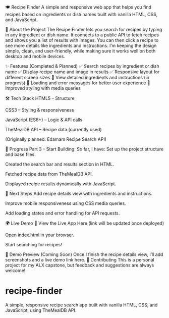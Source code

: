 🍽️ Recipe Finder
A simple and responsive web app that helps you find recipes based on ingredients or dish names built with vanilla HTML, CSS, and JavaScript.

📌 About the Project
The Recipe Finder lets you search for recipes by typing in any ingredient or dish name. It connects to a public API to fetch recipes and shows you a list of results with images. You can then click a recipe to see more details like ingredients and instructions.
I’m keeping the design simple, clean, and user-friendly, while making sure it works well on both desktop and mobile devices.

✨ Features (Completed & Planned)
✅ Search recipes by ingredient or dish name
 ✅ Display recipe name and image in results
 ✅ Responsive layout for different screen sizes
 🚧 View detailed ingredients and instructions (in progress)
 🚧 Loading and error messages for better user experience
 🚧 Improved styling with media queries

🛠️ Tech Stack
HTML5 – Structure


CSS3 – Styling & responsiveness


JavaScript (ES6+) – Logic & API calls


TheMealDB API – Recipe data (currently used)


(Originally planned: Edamam Recipe Search API)



📅 Progress
Part 3 – Start Building:
 So far, I have:
Set up the project structure and base files.


Created the search bar and results section in HTML.


Fetched recipe data from TheMealDB API.


Displayed recipe results dynamically with JavaScript.



🚀 Next Steps
Add recipe details view with ingredients and instructions.


Improve mobile responsiveness using CSS media queries.


Add loading states and error handling for API requests.


🌍 Live Demo
🔗 View the Live App Here (link will be updated once deployed)


Open index.html in your browser.


Start searching for recipes!


📸 Demo Preview (Coming Soon)
Once I finish the recipe details view, I’ll add screenshots and a live demo link here.
🤝 Contributing
This is a personal project for my ALX capstone, but feedback and suggestions are always welcome!


# recipe-finder
A simple, responsive recipe search app built with vanilla HTML, CSS, and JavaScript, using TheMealDB API.
